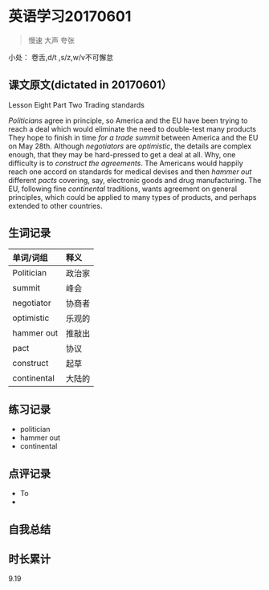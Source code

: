 # 英语学习20170601

> 慢速 大声 夸张

小处： 卷舌,d/t ,s/z,w/v不可懈怠

## 课文原文(dictated in 20170601）

Lesson Eight Part Two Trading standards  


_Politicians_ agree in principle, so America and the EU have been trying to reach a deal which would eliminate the need to double-test  many products
They hope to finish in time _for a trade summit_ between America and the EU on May 28th. 
Although _negotiators_ are _optimistic_, the details are complex enough, that they may be hard-pressed to get a deal at all.
Why, one difficulty is to _construct the agreements_.
The Americans would happily reach one accord on standards for medical devises and then _hammer out_ different _pacts_ covering, say, electronic goods and drug manufacturing.
The EU, following fine _continental_ traditions, wants agreement on general principles, which could be applied to many types of products, and perhaps extended to other countries.

## 生词记录
| 单词/词组 | 释义  |
| :-----| :------|
| Politician | 政治家 |
| summit | 峰会 |
| negotiator | 协商者 |
| optimistic | 乐观的 |
| hammer out | 推敲出 |
| pact | 协议 |
| construct | 起草 |
| continental | 大陆的 |

## 练习记录
* politician
* hammer out 
* continental

## 点评记录
* To 
 * 

## 自我总结

## 时长累计
9.19
